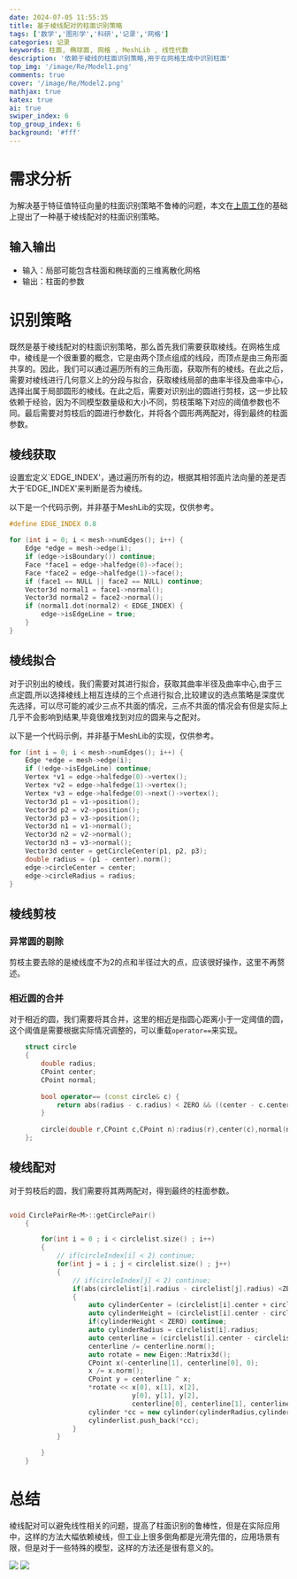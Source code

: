 ```yaml
---
date: 2024-07-05 11:55:35
title: 基于棱线配对的柱面识别策略
tags: ['数学','图形学','科研','记录','网格']
categories: 记录
keywords: 柱面, 椭球面, 网格 , MeshLib , 线性代数
description: '依赖于棱线的柱面识别策略,用于在网格生成中识别柱面'
top_img: '/image/Re/Model1.png'
comments: true
cover: '/image/Re/Model2.png'
mathjax: true
katex: true
ai: true
swiper_index: 6
top_group_index: 6
background: '#fff'
---
```


# 需求分析

为解决基于特征值特征向量的柱面识别策略不鲁棒的问题，本文在[上周工作](/2024/06/26/TorusRe/)的基础上提出了一种基于棱线配对的柱面识别策略。

## 输入输出

- 输入：局部可能包含柱面和椭球面的三维离散化网格
- 输出：柱面的参数

# 识别策略

既然是基于棱线配对的柱面识别策略，那么首先我们需要获取棱线。在网格生成中，棱线是一个很重要的概念，它是由两个顶点组成的线段，而顶点是由三角形面共享的。因此，我们可以通过遍历所有的三角形面，获取所有的棱线。在此之后，需要对棱线进行几何意义上的分段与拟合，获取棱线局部的曲率半径及曲率中心，选择出属于局部圆形的棱线。在此之后，需要对识别出的圆进行剪枝，这一步比较依赖于经验，因为不同模型数量级和大小不同，剪枝策略下对应的阈值参数也不同。最后需要对剪枝后的圆进行参数化，并将各个圆形两两配对，得到最终的柱面参数。

## 棱线获取

设置宏定义`EDGE_INDEX'，通过遍历所有的边，根据其相邻面片法向量的差是否大于'EDGE_INDEX'来判断是否为棱线。

以下是一个代码示例，并非基于MeshLib的实现，仅供参考。

```cpp
#define EDGE_INDEX 0.8

for (int i = 0; i < mesh->numEdges(); i++) {
    Edge *edge = mesh->edge(i);
    if (edge->isBoundary()) continue;
    Face *face1 = edge->halfedge(0)->face();
    Face *face2 = edge->halfedge(1)->face();
    if (face1 == NULL || face2 == NULL) continue;
    Vector3d normal1 = face1->normal();
    Vector3d normal2 = face2->normal();
    if (normal1.dot(normal2) < EDGE_INDEX) {
        edge->isEdgeLine = true;
    }
}
```
## 棱线拟合

对于识别出的棱线，我们需要对其进行拟合，获取其曲率半径及曲率中心,由于三点定圆,所以选择棱线上相互连续的三个点进行拟合,比较建议的选点策略是深度优先选择，可以尽可能的减少三点不共面的情况，三点不共面的情况会有但是实际上几乎不会影响到结果,毕竟很难找到对应的圆来与之配对。


以下是一个代码示例，并非基于MeshLib的实现，仅供参考。

```cpp
for (int i = 0; i < mesh->numEdges(); i++) {
    Edge *edge = mesh->edge(i);
    if (!edge->isEdgeLine) continue;
    Vertex *v1 = edge->halfedge(0)->vertex();
    Vertex *v2 = edge->halfedge(1)->vertex();
    Vertex *v3 = edge->halfedge(0)->next()->vertex();
    Vector3d p1 = v1->position();
    Vector3d p2 = v2->position();
    Vector3d p3 = v3->position();
    Vector3d n1 = v1->normal();
    Vector3d n2 = v2->normal();
    Vector3d n3 = v3->normal();
    Vector3d center = getCircleCenter(p1, p2, p3);
    double radius = (p1 - center).norm();
    edge->circleCenter = center;
    edge->circleRadius = radius;
}
```

## 棱线剪枝

### 异常圆的剔除

剪枝主要去除的是棱线度不为2的点和半径过大的点，应该很好操作，这里不再赘述。

### 相近圆的合并

对于相近的圆，我们需要将其合并，这里的相近是指圆心距离小于一定阈值的圆，这个阈值是需要根据实际情况调整的，可以重载`operator==`来实现。

```cpp
    struct circle
    {
        double radius;
        CPoint center;
        CPoint normal;
        
        bool operator== (const circle& c) {
            return abs(radius - c.radius) < ZERO && ((center - c.center).norm() < ZERO) && ((normal - c.normal).norm() < ZERO);
        }
        
        circle(double r,CPoint c,CPoint n):radius(r),center(c),normal(n){}
    };
```

## 棱线配对

对于剪枝后的圆，我们需要将其两两配对，得到最终的柱面参数。

```cpp

void CirclePairRe<M>::getCirclePair()
    {

        for(int i = 0 ; i < circlelist.size() ; i++)
        {
            // if(circleIndex[i] < 2) continue;
            for(int j = i ; j < circlelist.size() ; j++)
            {
                // if(circleIndex[j] < 2) continue;
                if(abs(circlelist[i].radius - circlelist[j].radius) <ZERO && (circlelist[i].normal ^ circlelist[j].normal).norm() < ZERO && ((circlelist[i].center - circlelist[j].center)^circlelist[i].normal).norm() < ZERO ) 
                {
                    auto cylinderCenter = (circlelist[i].center + circlelist[j].center) / 2;
                    auto cylinderHeight = (circlelist[i].center - circlelist[j].center).norm();
                    if(cylinderHeight < ZERO) continue;
                    auto cylinderRadius = circlelist[i].radius;
                    auto centerline = (circlelist[i].center - circlelist[j].center);
                    centerline /= centerline.norm();
                    auto rotate = new Eigen::Matrix3d();
                    CPoint x(-centerline[1], centerline[0], 0);
                    x /= x.norm();
                    CPoint y = centerline ^ x;
                    *rotate << x[0], x[1], x[2],
                               y[0], y[1], y[2],
                               centerline[0], centerline[1], centerline[2];
                    cylinder *cc = new cylinder(cylinderRadius,cylinderHeight,cylinderCenter,rotate);
                    cylinderlist.push_back(*cc);
                }
            }

        }
    }
```

# 总结

棱线配对可以避免线性相关的问题，提高了柱面识别的鲁棒性，但是在实际应用中，这样的方法大幅依赖棱线，但工业上很多倒角都是光滑先借的，应用场景有限，但是对于一些特殊的模型，这样的方法还是很有意义的。

![](/image/Re/Model1.png)
![](/image/Re/Model3.png)



